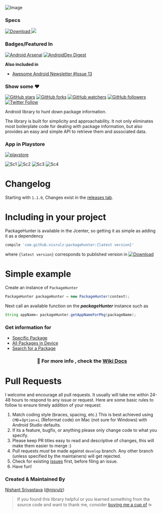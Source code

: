 ![Image](https://github.com/nisrulz/packagehunter/blob/master/img/github_banner.png)

### Specs
[ ![Download](https://api.bintray.com/packages/nisrulz/maven/com.github.nisrulz%3Apackagehunter/images/download.svg) ](https://bintray.com/nisrulz/maven/com.github.nisrulz%3Apackagehunter/_latestVersion) <a href="http://www.methodscount.com/?lib=com.github.nisrulz%3Apackagehunter%3A1.1.1"><img src="https://img.shields.io/badge/Methods and size-76 | 9 KB-e91e63.svg"/></a>

### Badges/Featured In
[![Android Arsenal](https://img.shields.io/badge/Android%20Arsenal-PackageHunter-green.svg?style=true)](https://android-arsenal.com/details/1/3815) [![AndroidDev Digest](https://img.shields.io/badge/AndroidDev%20Digest-%23101-blue.svg)](https://www.androiddevdigest.com/digest-101/)

**Also included in**
+ [Awesome Android Newsletter #Issue 13](https://android.libhunt.com/newsletter/13)

### Show some :heart:
[![GitHub stars](https://img.shields.io/github/stars/nisrulz/packagehunter.svg?style=social&label=Star)](https://github.com/nisrulz/packagehunter) [![GitHub forks](https://img.shields.io/github/forks/nisrulz/packagehunter.svg?style=social&label=Fork)](https://github.com/nisrulz/packagehunter/fork) [![GitHub watchers](https://img.shields.io/github/watchers/nisrulz/packagehunter.svg?style=social&label=Watch)](https://github.com/nisrulz/packagehunter) [![GitHub followers](https://img.shields.io/github/followers/nisrulz.svg?style=social&label=Follow)](https://github.com/nisrulz)  
[![Twitter Follow](https://img.shields.io/twitter/follow/nisrulz.svg?style=social)](https://twitter.com/nisrulz) 


Android library to hunt down package information.

The library is built for simplicity and approachability. It not only eliminates most boilerplate code for dealing with package information, but also provides an easy and simple API to retrieve them and associated data.

### App in Playstore
[![playstore](https://github.com/nisrulz/packagehunter/blob/master/img/google-play-store.png)](https://play.google.com/store/apps/details?id=github.nisrulz.projectpackagehunter)

![Sc1](https://github.com/nisrulz/packagehunter/blob/master/img/sc1.png) ![Sc2](https://github.com/nisrulz/packagehunter/blob/master/img/sc2.png) ![Sc3](https://github.com/nisrulz/packagehunter/blob/master/img/sc3.png) ![Sc4](https://github.com/nisrulz/packagehunter/blob/master/img/sc4.png)

# Changelog

Starting with `1.1.0`, Changes exist in the [releases tab](https://github.com/nisrulz/packagehunter/releases).

# Including in your project
PackageHunter is available in the Jcenter, so getting it as simple as adding it as a dependency
```gradle
compile 'com.github.nisrulz:packagehunter:{latest version}'
```
where `{latest version}` corresponds to published version in [ ![Download](https://api.bintray.com/packages/nisrulz/maven/com.github.nisrulz%3Apackagehunter/images/download.svg) ](https://bintray.com/nisrulz/maven/com.github.nisrulz%3Apackagehunter/_latestVersion)

# Simple example

Create an instance of `PackageHunter`
```java
PackageHunter packageHunter = new PackageHunter(context);
```
Next call an available function on the ***packageHunter*** instance such as
```java
String appName= packageHunter.getAppNameForPkg(packageName);
```

### Get information for

+ [Specific Package](https://github.com/nisrulz/packagehunter/wiki/Usage#specific-package)
+ [All Packages in Device](https://github.com/nisrulz/packagehunter/wiki/Usage#all-packages-in-device)
+ [Search for a Package](https://github.com/nisrulz/packagehunter/wiki/Usage#search-for-a-package)

### <center> :page_with_curl: For more info , check the **[Wiki Docs](https://github.com/nisrulz/packagehunter/wiki/Usage)** </center>

# Pull Requests
I welcome and encourage all pull requests. It usually will take me within 24-48 hours to respond to any issue or request. Here are some basic rules to follow to ensure timely addition of your request:
  1. Match coding style (braces, spacing, etc.) This is best achieved using `CMD`+`Option`+`L` (Reformat code) on Mac (not sure for Windows) with Android Studio defaults.
  2. If its a feature, bugfix, or anything please only change code to what you specify.
  3. Please keep PR titles easy to read and descriptive of changes, this will make them easier to merge :)
  4. Pull requests _must_ be made against `develop` branch. Any other branch (unless specified by the maintainers) will get rejected.
  5. Check for existing [issues](https://github.com/nisrulz/packagehunter/issues) first, before filing an issue.  
  6. Have fun!

### Created & Maintained By
[Nishant Srivastava](https://github.com/nisrulz) ([@nisrulz](https://www.twitter.com/nisrulz))

> If you found this library helpful or you learned something from the source code and want to thank me, consider [buying me a cup of](https://www.paypal.me/nisrulz) :coffee:

